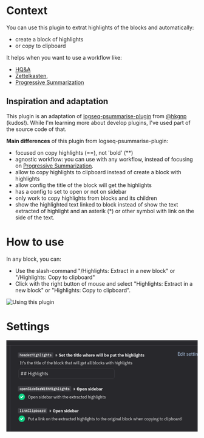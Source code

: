 # Context
You can use this plugin to extrat highlights of the blocks and automatically:
- create a block of highlights
- or copy to clipboard

It helps when you want to use a workflow like: 
- [HQ&A](https://www.jamoe.org/note-taking)
- [Zettelkasten](https://learntrepreneurs.com/books-reading-better-learning-more/zettelkastens-3-note-taking-levels-help-you-harvest-your-thoughts/),
- [Progressive Summarization](https://fortelabs.co/blog/progressive-summarization-a-practical-technique-for-designing-discoverable-notes/)

## Inspiration and adaptation
This plugin is an adaptation of [logseq-psummarise-plugin](https://github.com/hkgnp/logseq-psummarise-plugin) from [@hkgnp](https://github.com/hkgnp) (kudos!). While I'm learning more about develop plugins, I've used part of the source code of that.

**Main differences** of this plugin from logseq-psummarise-plugin:
- focused on copy highlights (==), not 'bold' (\*\*)
- agnostic workflow: you can use with any workflow, instead of focusing on [Progressive Summarization](https://fortelabs.co/blog/progressive-summarization-a-practical-technique-for-designing-discoverable-notes/).
- allow to copy highlights to clipboard instead of create a block with highlights
- allow config the title of the block will get the highlights
- has a config to set to open or not on sidebar
- only work to copy highlights from blocks and its children
- show the highlighted text linked to block instead of show the text extracted of highlight and an asterik (\*) or other symbol with link on the side of the text.

# How to use
In any block, you can:
- Use the slash-command "/Highlights: Extract in a new block" or "/Highlights: Copy to clipboard"
- Click with the right button of mouse and select "Highlights: Extract in a new block" or "Highlights: Copy to clipboard".

![Using this plugin](./usinghighlights.png)


# Settings
![Settings](./settings.png)
